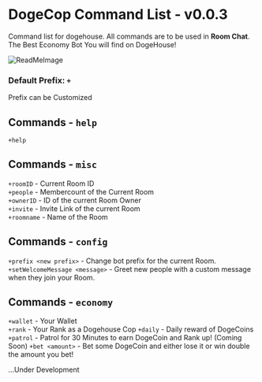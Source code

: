 # DogeCop Command List - v0.0.3

Command list for dogehouse. All commands are to be used in **Room Chat**. The Best Economy Bot You will find on DogeHouse!

![ReadMeImage](https://steamcdn-a.akamaihd.net/steamcommunity/public/images/avatars/0e/0e0fe01692ebc7c4fcdef9750072c8974b2bf7a8_full.jpg) 

### Default Prefix: `+` 

Prefix can be Customized

## Commands - `help`

`+help`

## Commands - `misc`

`+roomID` - Current Room ID <br/>
`+people` - Membercount of the Current Room<br/>
`+ownerID` - ID of the current Room Owner<br/>
`+invite` - Invite Link of the current Room<br/>
`+roomname` - Name of the Room<br/>

## Commands - `config`

`+prefix <new prefix>` - Change bot prefix for the current Room. <br />
`+setWelcomeMessage <message>` - Greet new people with a custom message when they join your Room.

## Commands - `economy`

`+wallet` - Your Wallet<br/>
`+rank` - Your Rank as a Dogehouse Cop
`+daily` - Daily reward of DogeCoins
`+patrol` - Patrol for 30 Minutes to earn DogeCoin and Rank up! (Coming Soon)
`+bet <amount>` - Bet some DogeCoin and either lose it or win double the amount you bet!

...Under Development

